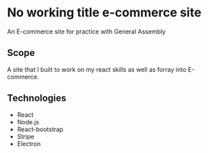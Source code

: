 # No working title e-commerce site

An E-commerce site for practice with General Assembly

## Scope

A site that I built to work on my react skills as well as forray into E-commerce.

## Technologies

- React
- Node.js
- React-bootstrap
- Stripe
- Electron
